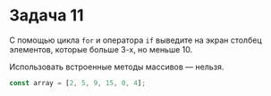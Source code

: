 # Задача 11

С помощью цикла `for` и оператора `if` выведите на экран столбец элементов, которые больше 3-х, но меньше 10.

Использовать встроенные методы массивов — нельзя.

```javascript
const array = [2, 5, 9, 15, 0, 4];
```
